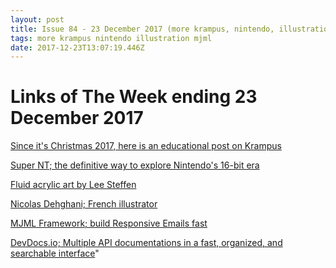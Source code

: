 ```yaml
---
layout: post
title: Issue 84 - 23 December 2017 (more krampus, nintendo, illustration, mjml)
tags: more krampus nintendo illustration mjml
date: 2017-12-23T13:07:19.446Z
---
```

# Links of The Week ending 23 December 2017

<a href="https://imgur.com/a/4GRzC" target="_blank">Since it's Christmas 2017, here is an educational post on Krampus</a>

<a href="https://www.analogue.co/pages/super-nt/" target="_blank">Super NT; the definitive way to explore Nintendo's 16-bit era</a>

<a href="https://twitter.com/leesteffen/status/940669157665845255" target="_blank">Fluid acrylic art by Lee Steffen</a>

<a href="http://nicolasddd.tumblr.com/" target="_blank">Nicolas Dehghani; French illustrator</a>

<a href="https://mjml.io/" target="_blank">MJML Framework; build Responsive Emails fast</a>

<a href="http://devdocs.io/" target="_blank">DevDocs.io; Multiple API documentations in a fast, organized, and searchable interface</a>"
